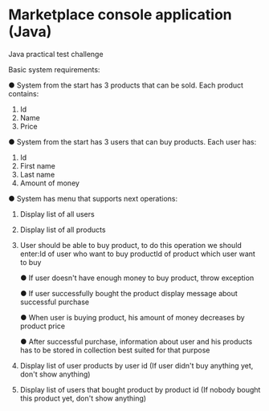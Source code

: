 # Marketplace console application (Java)

Java practical test challenge

Basic system requirements:

● System from the start has 3 products that can be sold. Each product contains:
1. Id
2. Name
3. Price

● System from the start has 3 users that can buy products. Each user has:
1. Id
2. First name
3. Last name
4. Amount of money

● System has menu that supports next operations:
1. Display list of all users
2. Display list of all products
3. User should be able to buy product, to do this operation we should enter:Id of user who want to buy productId of
product which user want to buy

      ● If user doesn't have enough money to buy product, throw exception

      ● If user successfully bought the product display message about successful purchase

      ● When user is buying product, his amount of money decreases by product price

      ● After successful purchase, information about user and his products has to be stored in collection best
suited for that purpose

4. Display list of user products by user id (If user didn't buy anything yet, don't show anything)
5. Display list of users that bought product by product id (If nobody bought this product yet, don't show anything)

